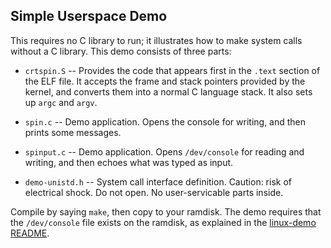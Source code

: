 Simple Userspace Demo
---------------------
This requires no C library to run; it illustrates how to make system
calls without a C library. This demo consists of three parts:

* `crtspin.S` -- Provides the code that appears first in the
  `.text` section of the ELF file. It accepts the frame and stack
  pointers provided by the kernel, and converts them into a normal
  C language stack. It also sets up `argc` and `argv`.

* `spin.c` -- Demo application. Opens the console for writing, and
  then prints some messages.

* `spinput.c` -- Demo application. Opens `/dev/console` for reading and
  writing, and then echoes what was typed as input.

* `demo-unistd.h` -- System call interface definition. Caution:
  risk of electrical shock. Do not open. No user-servicable parts
  inside.

Compile by saying `make`, then copy to your ramdisk. The demo
requires that the `/dev/console` file exists on the ramdisk, as
explained in the [linux-demo README](../linux-demo/README.md).
